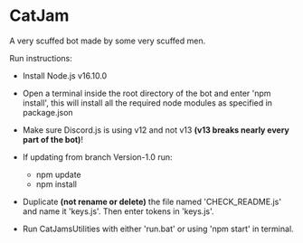 # CatJam

A very scuffed bot made by some very scuffed men.

Run instructions:

- Install Node.js v16.10.0

- Open a terminal inside the root directory of the bot and enter 'npm install', this will install all the required node modules as specified in package.json

- Make sure Discord.js is using v12 and not v13 **(v13 breaks nearly every part of the bot)**!

- If updating from branch Version-1.0 run:

  - npm update
  - npm install

- Duplicate **(not rename or delete)** the file named 'CHECK_README.js' and name it 'keys.js'. Then enter tokens in 'keys.js'.

- Run CatJamsUtilities with either 'run.bat' or using 'npm start' in terminal.
